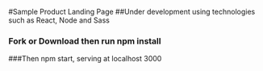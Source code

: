 #Sample Product Landing Page
##Under development using technologies such as React, Node and Sass

### Fork or Download then  run npm install

###Then npm start, serving at localhost 3000
